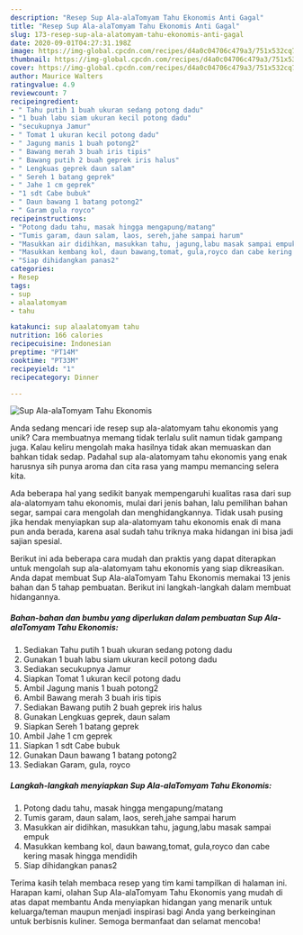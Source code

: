 ```yaml
---
description: "Resep Sup Ala-alaTomyam Tahu Ekonomis Anti Gagal"
title: "Resep Sup Ala-alaTomyam Tahu Ekonomis Anti Gagal"
slug: 173-resep-sup-ala-alatomyam-tahu-ekonomis-anti-gagal
date: 2020-09-01T04:27:31.198Z
image: https://img-global.cpcdn.com/recipes/d4a0c04706c479a3/751x532cq70/sup-ala-alatomyam-tahu-ekonomis-foto-resep-utama.jpg
thumbnail: https://img-global.cpcdn.com/recipes/d4a0c04706c479a3/751x532cq70/sup-ala-alatomyam-tahu-ekonomis-foto-resep-utama.jpg
cover: https://img-global.cpcdn.com/recipes/d4a0c04706c479a3/751x532cq70/sup-ala-alatomyam-tahu-ekonomis-foto-resep-utama.jpg
author: Maurice Walters
ratingvalue: 4.9
reviewcount: 7
recipeingredient:
- " Tahu putih 1 buah ukuran sedang potong dadu"
- "1 buah labu siam ukuran kecil potong dadu"
- "secukupnya Jamur"
- " Tomat 1 ukuran kecil potong dadu"
- " Jagung manis 1 buah potong2"
- " Bawang merah 3 buah iris tipis"
- " Bawang putih 2 buah geprek iris halus"
- " Lengkuas geprek daun salam"
- " Sereh 1 batang geprek"
- " Jahe 1 cm geprek"
- "1 sdt Cabe bubuk"
- " Daun bawang 1 batang potong2"
- " Garam gula royco"
recipeinstructions:
- "Potong dadu tahu, masak hingga mengapung/matang"
- "Tumis garam, daun salam, laos, sereh,jahe sampai harum"
- "Masukkan air didihkan, masukkan tahu, jagung,labu masak sampai empuk"
- "Masukkan kembang kol, daun bawang,tomat, gula,royco dan cabe kering masak hingga mendidih"
- "Siap dihidangkan panas2"
categories:
- Resep
tags:
- sup
- alaalatomyam
- tahu

katakunci: sup alaalatomyam tahu 
nutrition: 166 calories
recipecuisine: Indonesian
preptime: "PT14M"
cooktime: "PT33M"
recipeyield: "1"
recipecategory: Dinner

---
```



![Sup Ala-alaTomyam Tahu Ekonomis](https://img-global.cpcdn.com/recipes/d4a0c04706c479a3/751x532cq70/sup-ala-alatomyam-tahu-ekonomis-foto-resep-utama.jpg)

Anda sedang mencari ide resep sup ala-alatomyam tahu ekonomis yang unik? Cara membuatnya memang tidak terlalu sulit namun tidak gampang juga. Kalau keliru mengolah maka hasilnya tidak akan memuaskan dan bahkan tidak sedap. Padahal sup ala-alatomyam tahu ekonomis yang enak harusnya sih punya aroma dan cita rasa yang mampu memancing selera kita.

Ada beberapa hal yang sedikit banyak mempengaruhi kualitas rasa dari sup ala-alatomyam tahu ekonomis, mulai dari jenis bahan, lalu pemilihan bahan segar, sampai cara mengolah dan menghidangkannya. Tidak usah pusing jika hendak menyiapkan sup ala-alatomyam tahu ekonomis enak di mana pun anda berada, karena asal sudah tahu triknya maka hidangan ini bisa jadi sajian spesial.




Berikut ini ada beberapa cara mudah dan praktis yang dapat diterapkan untuk mengolah sup ala-alatomyam tahu ekonomis yang siap dikreasikan. Anda dapat membuat Sup Ala-alaTomyam Tahu Ekonomis memakai 13 jenis bahan dan 5 tahap pembuatan. Berikut ini langkah-langkah dalam membuat hidangannya.

<!--inarticleads1-->

##### Bahan-bahan dan bumbu yang diperlukan dalam pembuatan Sup Ala-alaTomyam Tahu Ekonomis:

1. Sediakan  Tahu putih 1 buah ukuran sedang potong dadu
1. Gunakan 1 buah labu siam ukuran kecil potong dadu
1. Sediakan secukupnya Jamur
1. Siapkan  Tomat 1 ukuran kecil potong dadu
1. Ambil  Jagung manis 1 buah potong2
1. Ambil  Bawang merah 3 buah iris tipis
1. Sediakan  Bawang putih 2 buah geprek iris halus
1. Gunakan  Lengkuas geprek, daun salam
1. Siapkan  Sereh 1 batang geprek
1. Ambil  Jahe 1 cm geprek
1. Siapkan 1 sdt Cabe bubuk
1. Gunakan  Daun bawang 1 batang potong2
1. Sediakan  Garam, gula, royco




<!--inarticleads2-->

##### Langkah-langkah menyiapkan Sup Ala-alaTomyam Tahu Ekonomis:

1. Potong dadu tahu, masak hingga mengapung/matang
1. Tumis garam, daun salam, laos, sereh,jahe sampai harum
1. Masukkan air didihkan, masukkan tahu, jagung,labu masak sampai empuk
1. Masukkan kembang kol, daun bawang,tomat, gula,royco dan cabe kering masak hingga mendidih
1. Siap dihidangkan panas2




Terima kasih telah membaca resep yang tim kami tampilkan di halaman ini. Harapan kami, olahan Sup Ala-alaTomyam Tahu Ekonomis yang mudah di atas dapat membantu Anda menyiapkan hidangan yang menarik untuk keluarga/teman maupun menjadi inspirasi bagi Anda yang berkeinginan untuk berbisnis kuliner. Semoga bermanfaat dan selamat mencoba!
